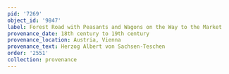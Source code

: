 ```yaml
---
pid: '7269'
object_id: '9847'
label: Forest Road with Peasants and Wagons on the Way to the Market
provenance_date: 18th century to 19th century
provenance_location: Austria, Vienna
provenance_text: Herzog Albert von Sachsen-Teschen
order: '2551'
collection: provenance
---
```

